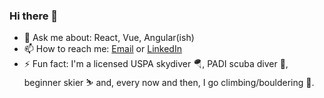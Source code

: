 ### Hi there 👋

- 💬 Ask me about: React, Vue, Angular(ish)
- 📫 How to reach me: [Email](mailto:elvis.vidal.silva@hotmail.com) or [LinkedIn](https://www.linkedin.com/in/elvis-vidal/)
- ⚡ Fun fact: I'm a licensed USPA skydiver 🪂, PADI scuba diver 🤿, beginner skier ⛷️ and, every now and then, I go climbing/bouldering 🧗.

<!--
**elvisvidal/elvisvidal** is a ✨ _special_ ✨ repository because its `README.md` (this file) appears on your GitHub profile.

Here are some ideas to get you started:

- 🔭 I’m currently working on ...
- 🌱 I’m currently learning ...
- 👯 I’m looking to collaborate on ...
- 🤔 I’m looking for help with ...
- 💬 Ask me about ...
- 📫 How to reach me: ...
- 😄 Pronouns: ...
- ⚡ Fun fact: ...
-->
